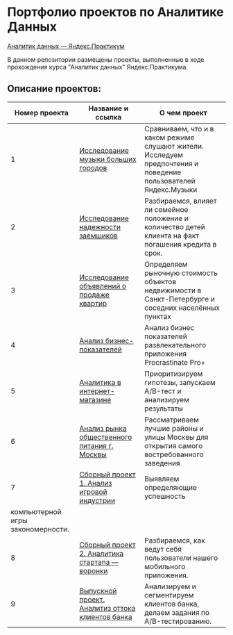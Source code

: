 # Портфолио проектов по Аналитике Данных

[Аналитик данных — Яндекс.Практикум](https://praktikum.yandex.ru/data-analyst/)

В данном репозитории размещены проекты, выполненные в ходе прохождения курса "Аналитик данных" Яндекс.Практикума.

## Описание проектов:
| Номер проекта | Название и ссылка | О чем проект                                                     |
|---------------|-------------------|------------------------------------------------------------------|
|1              |[Исследование музыки больших городов](https://github.com/chudoatr/Yandex_data_analytist/blob/main/01.Музыка_больших_городов/01.Музыка_больших_городов.ipynb)|Сравниваем, что и в каком режиме слушают жители. Исследуем предпочтения и поведение пользователей Яндекс.Музыки|
|2              |[Исследование надежности заемщиков](https://github.com/chudoatr/Yandex_data_analytist/tree/main/02.Исследование%20надёжности%20заёмщиков)|Разбираемся, влияет ли семейное положение и количество детей клиента на факт погашения кредита в срок.|
|3              |[Исследование объявлений о продаже квартир](https://github.com/chudoatr/Yandex_data_analytist/tree/main/03.Исследование_объявлений_о_продаже_квартир)| Определяем рыночную стоимость объектов недвижимости в Санкт-Петербурге и соседних населённых пунктах|
|4              |[Анализ бизнес-показателей](https://github.com/chudoatr/Yandex_data_analytist/tree/main/04.Анализ_бизнес-показателей)|Анализ бизнес показателей развлекательного приложения Procrastinate Pro+|
|5              |[Аналитика в интернет-магазине](https://github.com/chudoatr/Yandex_data_analytist/tree/main/AB-тестирование_интеренет-магазина)|Приоритизируем гипотезы, запускаем A/B-тест и анализируем результаты|
|6              |[Анализ рынка общественного питания г. Москвы](https://github.com/chudoatr/Yandex_data_analytist/tree/main/06.Рынок_заведений_общественного_питания_Москвы)|Рассматриваем лучшие районы и улицы Москвы для открытия самого востребованного заведения|
|7             |[Сборный проект 1. Анализ игровой индустрии](https://github.com/chudoatr/Yandex_data_analytist/tree/main/Сборный_проект_1)|Выявляем определяющие успешность 
компьютерной игры закономерности.|
|8             |[Сборный проект 2. Аналитика стартапа — воронки](https://github.com/chudoatr/Yandex_data_analytist/tree/main/Сборный_проект_2)|Разбираемся, как ведут себя пользователи нашего мобильного приложения.|
|9             |[Выпускной проект. Аналитиз оттока клиентов банка](https://github.com/chudoatr/Yandex_data_analytist/tree/main/Выпускной_проект_Анализ_оттока_клиентов)|Анализируем и сегментируем клиентов банка, делаем задания по A/B-тестированию.|
